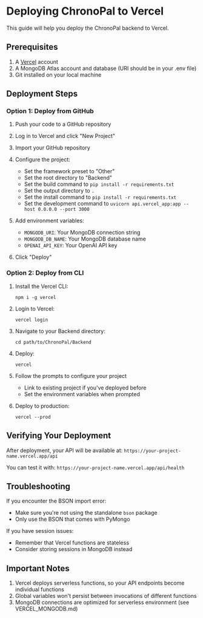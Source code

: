 # Deploying ChronoPal to Vercel

This guide will help you deploy the ChronoPal backend to Vercel.

## Prerequisites

1. A [Vercel](https://vercel.com/) account
2. A MongoDB Atlas account and database (URI should be in your .env file)
3. Git installed on your local machine

## Deployment Steps

### Option 1: Deploy from GitHub

1. Push your code to a GitHub repository
2. Log in to Vercel and click "New Project"
3. Import your GitHub repository
4. Configure the project:
   - Set the framework preset to "Other"
   - Set the root directory to "Backend"
   - Set the build command to `pip install -r requirements.txt`
   - Set the output directory to `.`
   - Set the install command to `pip install -r requirements.txt`
   - Set the development command to `uvicorn api.vercel_app:app --host 0.0.0.0 --port 3000`

5. Add environment variables:
   - `MONGODB_URI`: Your MongoDB connection string
   - `MONGODB_DB_NAME`: Your MongoDB database name
   - `OPENAI_API_KEY`: Your OpenAI API key

6. Click "Deploy"

### Option 2: Deploy from CLI

1. Install the Vercel CLI:
   ```
   npm i -g vercel
   ```

2. Login to Vercel:
   ```
   vercel login
   ```

3. Navigate to your Backend directory:
   ```
   cd path/to/ChronoPal/Backend
   ```

4. Deploy:
   ```
   vercel
   ```

5. Follow the prompts to configure your project
   - Link to existing project if you've deployed before
   - Set the environment variables when prompted

6. Deploy to production:
   ```
   vercel --prod
   ```

## Verifying Your Deployment

After deployment, your API will be available at:
`https://your-project-name.vercel.app/api`

You can test it with:
`https://your-project-name.vercel.app/api/health`

## Troubleshooting

If you encounter the BSON import error:
- Make sure you're not using the standalone `bson` package
- Only use the BSON that comes with PyMongo

If you have session issues:
- Remember that Vercel functions are stateless
- Consider storing sessions in MongoDB instead

## Important Notes

1. Vercel deploys serverless functions, so your API endpoints become individual functions
2. Global variables won't persist between invocations of different functions
3. MongoDB connections are optimized for serverless environment (see VERCEL_MONGODB.md) 
